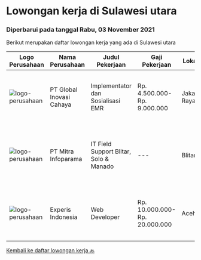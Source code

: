 
  # Lowongan kerja di Sulawesi utara

  ### Diperbarui pada tanggal Rabu, 03 November 2021

  Berikut merupakan daftar lowongan kerja yang ada di Sulawesi utara

  |Logo Perusahaan | Nama Perusahaan | Judul Pekerjaan | Gaji Pekerjaan | Lokasi | Deskripsi | Tanggal diunggah | Pranala |
  | -------------- | --------------- | --------------- | --------- | --------- | -------------- | ------- | ----------- |
  |![logo-perusahaan](https://image-service-cdn.seek.com.au/0e8634f15f905ebbca3868b8e8fea93f774fae5c/ee4dce1061f3f616224767ad58cb2fc751b8d2dc)|PT Global Inovasi Cahaya|Implementator dan Sosialisasi EMR|Rp. 4.500.000-Rp. 9.000.000|Jakarta Raya|Bertanggung jawab atas aktivitas siklus hidup produk untuk portofolio aplikasi EMR (Electronic Medical Record). Implementasi dan sosialisasi EMR...|Selasa, 26 Oktober 2021|https://www.jobstreet.co.id/id/job/implementator-dan-sosialisasi-emr-3669280?token=0~1ed916b5-88ad-45ba-9ce3-1239b2c4a8d8&sectionRank=1&jobId=jobstreet-id-job-3669280|
|![logo-perusahaan](https://image-service-cdn.seek.com.au/8141e1a24c77e5f291a80cf9dfc94b33b4aef523/ee4dce1061f3f616224767ad58cb2fc751b8d2dc)|PT Mitra Infoparama|IT Field Support Blitar, Solo & Manado|---|Blitar|Kualifikasi : Pendidikan minimal SMK jurusan TKJ atau setara. Pengalaman kerja minimal 6 bulan. Menguasai dan mampu menganalisa serta perbaikan...|Selasa, 26 Oktober 2021|https://www.jobstreet.co.id/id/job/it-field-support-blitar-solo-manado-3668523?token=0~1ed916b5-88ad-45ba-9ce3-1239b2c4a8d8&sectionRank=2&jobId=jobstreet-id-job-3668523|
|![logo-perusahaan](https://image-service-cdn.seek.com.au/314ed38ba58cf54b5555f434a5bf338661292eb7/ee4dce1061f3f616224767ad58cb2fc751b8d2dc)|Experis Indonesia|Web Developer|Rp. 10.000.000-Rp. 20.000.000|Aceh|On behalf of our client, we are looking for a Web Developer with these following details: Responsibilities: Website and software application...|Rabu, 06 Oktober 2021|https://www.jobstreet.co.id/id/job/web-developer-3649693?token=0~1ed916b5-88ad-45ba-9ce3-1239b2c4a8d8&sectionRank=3&jobId=jobstreet-id-job-3649693|


  [Kembali ke daftar lowongan kerja 🔙](../README.md#daftar-lowongan-kerja)
  